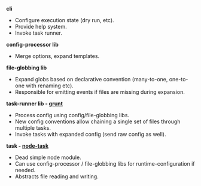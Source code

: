 **cli**
- Configure execution state (dry run, etc).
- Provide help system.
- Invoke task runner.

**config-processor lib**
- Merge options, expand templates.

**file-globbing lib**
- Expand globs based on declarative convention (many-to-one, one-to-one with renaming etc).
- Responsible for emitting events if files are missing during expansion.

**task-runner lib - [grunt](/gruntjs/grunt)**
- Process config using config/file-globbing libs.
- New config conventions allow chaining a single set of files through multiple tasks.
- Invoke tasks with expanded config (send raw config as well).

**task - [node-task](/tkellen/task)**
- Dead simple node module.
- Can use config-processor / file-globbing libs for runtime-configuration if needed.
- Abstracts file reading and writing.
